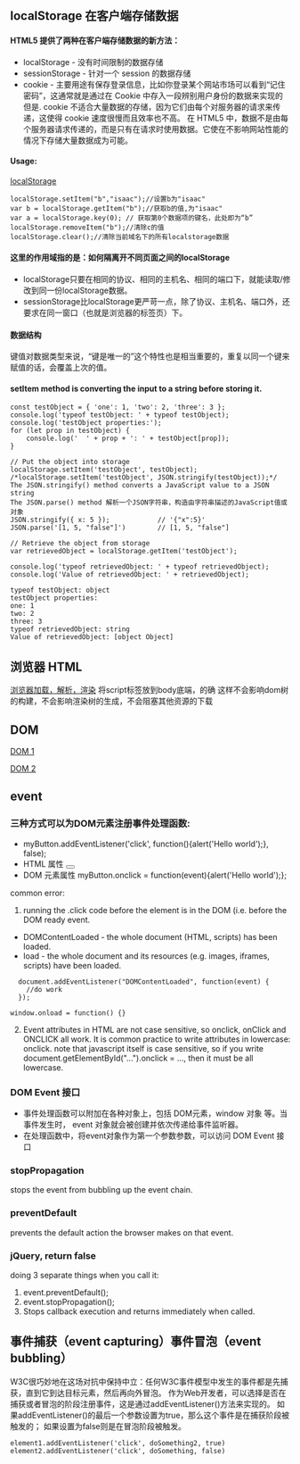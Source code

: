 ## localStorage 在客户端存储数据

#### HTML5 提供了两种在客户端存储数据的新方法：
- localStorage - 没有时间限制的数据存储
- sessionStorage - 针对一个 session 的数据存储
- cookie - 主要用途有保存登录信息，比如你登录某个网站市场可以看到“记住密码”，这通常就是通过在 Cookie 中存入一段辨别用户身份的数据来实现的但是. cookie 不适合大量数据的存储，因为它们由每个对服务器的请求来传递，这使得 cookie 速度很慢而且效率也不高。
在 HTML5 中，数据不是由每个服务器请求传递的，而是只有在请求时使用数据。它使在不影响网站性能的情况下存储大量数据成为可能。

#### Usage:
[localStorage](http://codular.com/localstorage)

```
localStorage.setItem("b","isaac");//设置b为"isaac"
var b = localStorage.getItem("b");//获取b的值,为"isaac"
var a = localStorage.key(0); // 获取第0个数据项的键名，此处即为“b”
localStorage.removeItem("b");//清除c的值
localStorage.clear();//清除当前域名下的所有localstorage数据
```

#### 这里的作用域指的是：如何隔离开不同页面之间的localStorage
- localStorage只要在相同的协议、相同的主机名、相同的端口下，就能读取/修改到同一份localStorage数据。
- sessionStorage比localStorage更严苛一点，除了协议、主机名、端口外，还要求在同一窗口（也就是浏览器的标签页）下。

#### 数据结构
键值对数据类型来说，“键是唯一的”这个特性也是相当重要的，重复以同一个键来赋值的话，会覆盖上次的值。

#### setItem method is converting the input to a string before storing it.

```
const testObject = { 'one': 1, 'two': 2, 'three': 3 };
console.log('typeof testObject: ' + typeof testObject);
console.log('testObject properties:');
for (let prop in testObject) {
    console.log('  ' + prop + ': ' + testObject[prop]);
}

// Put the object into storage
localStorage.setItem('testObject', testObject);
/*localStorage.setItem('testObject', JSON.stringify(testObject));*/
The JSON.stringify() method converts a JavaScript value to a JSON string
The JSON.parse() method 解析一个JSON字符串，构造由字符串描述的JavaScript值或对象
JSON.stringify({ x: 5 });            // '{"x":5}'
JSON.parse('[1, 5, "false"]')        // [1, 5, "false"]

// Retrieve the object from storage
var retrievedObject = localStorage.getItem('testObject');

console.log('typeof retrievedObject: ' + typeof retrievedObject);
console.log('Value of retrievedObject: ' + retrievedObject);
```

```
typeof testObject: object
testObject properties:
one: 1
two: 2
three: 3
typeof retrievedObject: string
Value of retrievedObject: [object Object]
```

## 浏览器 HTML
[浏览器加载，解析，渲染](http://www.jianshu.com/p/e141d1543143)
将script标签放到body底端，的确 这样不会影响dom树的构建，不会影响渲染树的生成，不会阻塞其他资源的下载

## DOM

[DOM 1](https://github.com/stone0090/javascript-lessons/tree/master/2.2-DOM)   

[DOM 2](https://github.com/stone0090/javascript-lessons/blob/master/2.2-DOM/README2.md)

## event

### 三种方式可以为DOM元素注册事件处理函数:
- myButton.addEventListener('click', function(){alert('Hello world');}, false);
- HTML 属性 <button onclick="function()">
- DOM 元素属性 myButton.onclick = function(event){alert('Hello world');};

common error:
1. running the .click code before the element is in the DOM (i.e. before the DOM ready event.

  - DOMContentLoaded - the whole document (HTML, scripts) has been loaded.
  - load - the whole document and its resources (e.g. images, iframes, scripts) have been loaded.

  ```
    document.addEventListener("DOMContentLoaded", function(event) {
      //do work
    });
  ```

  ```
  window.onload = function() {}
  ```
2. Event attributes in HTML are not case sensitive, so onclick, onClick and ONCLICK all work. It is common practice to write attributes in lowercase: onclick. note that javascript itself is case sensitive, so if you write document.getElementById("...").onclick = ..., then it must be all lowercase.

### DOM Event 接口
- 事件处理函数可以附加在各种对象上，包括 DOM元素，window 对象 等。当事件发生时， event 对象就会被创建并依次传递给事件监听器。
- 在处理函数中，将event对象作为第一个参数参数，可以访问 DOM Event 接口

### stopPropagation
stops the event from bubbling up the event chain.

### preventDefault
prevents the default action the browser makes on that event.

### jQuery, return false
doing 3 separate things when you call it:
1. event.preventDefault();
2. event.stopPropagation();
3. Stops callback execution and returns immediately when called.

## 事件捕获（event capturing）事件冒泡（event bubbling）
W3C很巧妙地在这场对抗中保持中立：任何W3C事件模型中发生的事件都是先捕获，直到它到达目标元素，然后再向外冒泡。
作为Web开发者，可以选择是否在捕获或者冒泡的阶段注册事件，这是通过addEventListener()方法来实现的。
如果addEventListener()的最后一个参数设置为true，那么这个事件是在捕获阶段被触发的；
如果设置为false则是在冒泡阶段被触发。

```
element1.addEventListener('click', doSomething2, true)    
element2.addEventListener('click', doSomething, false)
```
